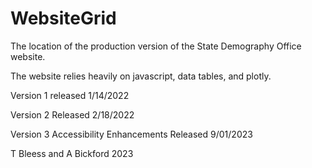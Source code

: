 # WebsiteGrid
The location of the production version of the State Demography Office website.

The website relies heavily on javascript, data tables, and plotly.

Version 1 released 1/14/2022

Version 2 Released 2/18/2022

Version 3 Accessibility Enhancements Released 9/01/2023

T Bleess and A Bickford 2023
